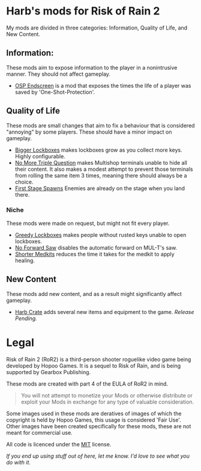 # Harb's mods for Risk of Rain 2

My mods are divided in three categories: Information, Quality of Life, and New Content.

## Information:
These mods aim to expose information to the player in a nonintrusive manner. They should not affect gameplay.
* [OSP Endscreen](https://github.com/harbingerofme/R2Mods/tree/master/OSP_Endscreen) is a mod that exposes the times the life of a player was saved by 'One-Shot-Protection'.

## Quality of Life
These mods are small changes that aim to fix a behaviour that is considered "annoying" by some players. These should have a minor impact on gameplay.
* [Bigger Lockboxes](https://github.com/harbingerofme/R2Mods/tree/master/BiggerLockboxes) makes lockboxes grow as you collect more keys. Highly configurable.
* [No More Triple Question](https://github.com/harbingerofme/R2Mods/tree/master/NoMoreTripleQuestion) makes Multishop terminals unable to hide all their content. It also makes a modest attempt to prevent those terminals from rolling the same item 3 times, meaning there should always be a choice.
* [First Stage Spawns](https://github.com/harbingerofme/R2Mods/tree/master/FirstStageSpawns) Enemies are already on the stage when you land there.
### Niche
These mods were made on request, but might not fit every player.
- [Greedy Lockboxes](https://github.com/harbingerofme/R2Mods/tree/master/GreedyLockboxes) makes people without rusted keys unable to open lockboxes.
- [No Forward Saw](https://github.com/harbingerofme/R2Mods/tree/master/NoForwardSaw) disables the automatic forward on MUL-T's saw. 
- [Shorter Medkits](https://github.com/harbingerofme/R2Mods/tree/master/ShorterMedkits) reduces the time it takes for the medkit to apply healing.

## New Content
These mods add new content, and as a result might significantly affect gameplay.
* [Harb Crate](https://github.com/harbingerofme/R2Mods/tree/master/HarbCrate) adds several new items and equipment to the game. *Release Pending.*



# Legal

Risk of Rain 2 (RoR2) is a third-person shooter roguelike video game being developed by Hopoo Games. It is a sequel to Risk of Rain, and is being supported by Gearbox Publishing. 

These mods are created with part 4 of the EULA of RoR2 in mind.
> You will not attempt to monetize your Mods or
> otherwise distribute or exploit your Mods in exchange for any type of valuable
> consideration.

Some images used in these mods are deratives of images of which the copyright is held by Hopoo Games, this usage is considered 'Fair Use'.
Other images have been created specifically for these mods, these are not meant for commercial use.

All code is licenced under the  [MIT](https://spdx.org/licenses/MIT.html) license. 

*If you end up using stuff out of here, let me know. I'd love to see what you do with it.*